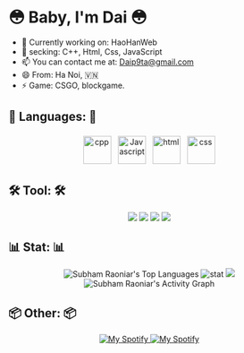 😳 Baby, I'm Dai 😳
==============================================
- 🔭 Currently working on: HaoHanWeb
- 🌱 secking: C++, Html, Css, JavaScript
- 📫 You can contact me at: Daip9ta@gmail.com
- 😄 From: Ha Noi, 🇻🇳
- ⚡ Game: CSGO, blockgame.

## 🧰 Languages: 🧰
<p align="center">
<img src="https://upload.wikimedia.org/wikipedia/commons/1/18/ISO_C%2B%2B_Logo.svg" alt="cpp" height="50" style="vertical-align:top ; margin:4px">
<img src="https://img.icons8.com/color/48/000000/javascript.png" alt="Javascript" height="50" style="vertical-align:top; margin:4px">
<img src="https://img.icons8.com/color/48/000000/html-5.png" alt="html" height="50" style="vertical-align:top; margin:4px">
<img src="https://img.icons8.com/color/48/000000/css3.png" alt="css" height="50" style="vertical-align:top; margin:4px">
</p>

## 🛠️ Tool: 🛠️
<p align="center">
<img src="https://cdn.discordapp.com/attachments/909980841768284203/915070283294072852/rsz_1nvim-icon.png">
 <img src="https://cdn.discordapp.com/attachments/909980841768284203/915070900368470016/rsz_1200px-icon-vimsvg_1.png">
  <img src="https://cdn.discordapp.com/attachments/909980841768284203/915071414183292928/rsz_image_2021-11-30_094641.png">
 <img src="https://cdn.discordapp.com/attachments/909980841768284203/915073128957374484/rsz_image_2021-11-30_095318.png">

## 📊 Stat: 📊
 <p align="center">
 <img alt="Subham Raoniar's Top Languages" src="https://github-readme-stats.vercel.app/api/top-langs/?username=Daip9ta&langs_count=8&count_private=true&layout=compact&theme=react&hide_border=true&bg_color=0D1117" />
<img src="https://github-readme-stats.vercel.app/api?username=Daip9ta&&show_icons=true&title_color=ffffff&hide_border=true&icon_color=bb2acf&text_color=daf7dc&bg_color=060A0CD0" alt="stat">
<img src="https://github-readme-streak-stats.herokuapp.com/?user=Daip9ta&theme=black-ice&hide_border=true&stroke=0000&background=060A0CD0"/>
<img alt="Subham Raoniar's Activity Graph" src="https://activity-graph.herokuapp.com/graph?username=Daip9ta&bg_color=0D1117&color=5BCDEC&line=5BCDEC&point=FFFFFF&hide_border=true" />
  </p>
  
## 📦 Other: 📦
<p align="center">
 <a href="https://open.spotify.com/user/pvx2cf1wwp36zqy5csl9t46ni">
        <img title="My Spotify" src="https://cdn.discordapp.com/attachments/909980841768284203/915076390792073276/rsz_1image_2021-11-30_100614.png"/>
  <a href="https://steamcommunity.com/profiles/76561199071270280">
        <img title="My Spotify" src="https://cdn.discordapp.com/attachments/909980841768284203/915077590522413066/rsz_1image_2021-11-30_101111.png"/>
    </a>
